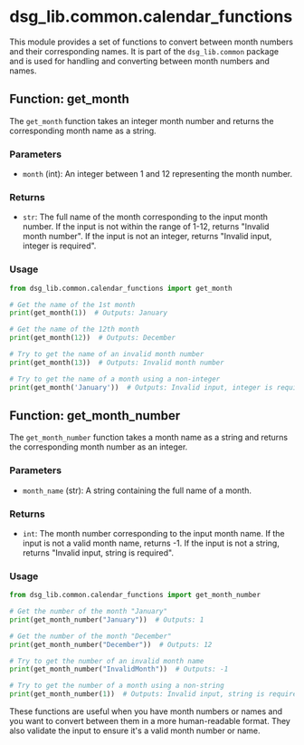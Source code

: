 # dsg_lib.common.calendar_functions

This module provides a set of functions to convert between month numbers and their corresponding names. It is part of the `dsg_lib.common` package and is used for handling and converting between month numbers and names.

## Function: get_month

The `get_month` function takes an integer month number and returns the corresponding month name as a string.

### Parameters

- `month` (int): An integer between 1 and 12 representing the month number.

### Returns

- `str`: The full name of the month corresponding to the input month number. If the input is not within the range of 1-12, returns "Invalid month number". If the input is not an integer, returns "Invalid input, integer is required".

### Usage

```python
from dsg_lib.common.calendar_functions import get_month

# Get the name of the 1st month
print(get_month(1))  # Outputs: January

# Get the name of the 12th month
print(get_month(12))  # Outputs: December

# Try to get the name of an invalid month number
print(get_month(13))  # Outputs: Invalid month number

# Try to get the name of a month using a non-integer
print(get_month('January'))  # Outputs: Invalid input, integer is required
```

## Function: get_month_number

The `get_month_number` function takes a month name as a string and returns the corresponding month number as an integer.

### Parameters

- `month_name` (str): A string containing the full name of a month.

### Returns

- `int`: The month number corresponding to the input month name. If the input is not a valid month name, returns -1. If the input is not a string, returns "Invalid input, string is required".

### Usage

```python
from dsg_lib.common.calendar_functions import get_month_number

# Get the number of the month "January"
print(get_month_number("January"))  # Outputs: 1

# Get the number of the month "December"
print(get_month_number("December"))  # Outputs: 12

# Try to get the number of an invalid month name
print(get_month_number("InvalidMonth"))  # Outputs: -1

# Try to get the number of a month using a non-string
print(get_month_number(1))  # Outputs: Invalid input, string is required
```

These functions are useful when you have month numbers or names and you want to convert between them in a more human-readable format. They also validate the input to ensure it's a valid month number or name.